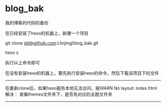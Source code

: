 # blog_bak
我的博客的代码的备份


在已经安装了hexo的机器上，新建一个项目

git clone git@github.com:Llinjing/blog_bak.git

hexo s

执行以上命令即可


在没有安装hexo的机器上，要先执行安装hexo的命令，然后下载该项目下的文件


-----------------------------------------------------
在重新clone后，如果hexo服务本地无法访问，报WARN  No layout: index.html
解决：
查看themes文件夹下，是否有对应的主题文件夹


-----------------------------------------------------
